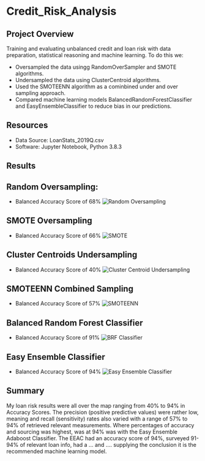 # Credit_Risk_Analysis

## Project Overview

Training and evaluating unbalanced credit and loan risk with data preparation, statistical reasoning and machine learning. 
To do this we:
- Oversampled the data usingg RandomOverSampler and SMOTE algorithms. 
- Undersampled the data using ClusterCentroid algorithms. 
- Used the SMOTEENN algorithm as a cominbined under and over sampling approach.
- Compared machine learning models BalancedRandomForestClassifier and EasyEnsembleClassifier to reduce bias in our predictions. 

## Resources

- Data Source: LoanStats_2019Q.csv
- Software: Jupyter Notebook, Python 3.8.3

## Results

## Random Oversampling:
- Balanced Accuracy Score of 68%
![Random Oversampling](https://user-images.githubusercontent.com/71476009/107172669-8d7bbf00-698b-11eb-8f8e-7c945743a12c.png)
      
    
## SMOTE Oversampling
- Balanced Accuracy Score of 66%
![SMOTE](https://user-images.githubusercontent.com/71476009/107172550-41307f00-698b-11eb-9071-33f5184cfd50.png)
      

## Cluster Centroids Undersampling
- Balanced Accuracy Score of 40%
![Cluster Centroid Undersampling](https://user-images.githubusercontent.com/71476009/107172858-0713ad00-698c-11eb-83cb-2147444c7464.png)
      
      
## SMOTEENN Combined Sampling
- Balanced Accuracy Score of 57%
![SMOTEENN](https://user-images.githubusercontent.com/71476009/107172971-52c65680-698c-11eb-98a4-4d5d15bc95f1.png)

## Balanced Random Forest Classifier
- Balanced Accuracy Score of 91%
![BRF Classifier](https://user-images.githubusercontent.com/71476009/107173181-cec09e80-698c-11eb-96e0-0f6faf67aa31.png)

## Easy Ensemble Classifier
- Balanced Accuracy Score of 94%
![Easy Ensemble Classifier](https://user-images.githubusercontent.com/71476009/107173271-0f201c80-698d-11eb-92b6-88fe237a87cf.png)

## Summary

My loan risk results were all over the map ranging from 40% to 94% in Accuracy Scores. The precision (positive predictive values) were rather low, meaning  and recall (sensitivity) rates also varied with a range of 57% to 94% of retrieved relevant measurements. Where percentages of accuracy and sourcing was highest, was at 94% was with the Easy Ensemble Adaboost Classifier. The EEAC had an accuracy score of 94%, surveyed 91-94% of relevant loan info, had a ... and .... supplying the conclusion it is the recommended machine learning model. 

